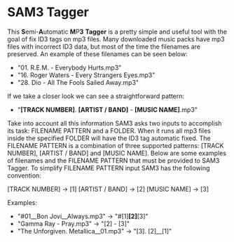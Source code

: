 # SAM3 Tagger
This **S**emi-**A**utomatic **M**P**3** **Tagger** is a pretty simple and useful tool with the goal of fix ID3 tags on mp3 files. Many downloaded music packs have mp3 files with incorrect ID3 data, but most of the time the filenames are preserved. An example of these filenames can be seen below:

- "01. R.E.M. - Everybody Hurts.mp3"
- "16. Roger Waters - Every Strangers Eyes.mp3"
- "28. Dio - All The Fools Sailed Away.mp3"

If we take a closer look we can see a straightforward pattern:
- "**[TRACK NUMBER]**. **[ARTIST / BAND]** - **[MUSIC NAME]**.mp3"

Take into account all this information SAM3 asks two inputs to accomplish its task: FILENAME PATTERN and a FOLDER. When it runs all mp3 files inside the specified FOLDER will have the ID3 tag automatic fixed. The FILENAME PATTERN is a combination of three supported patterns: [TRACK NUMBER], [ARTIST / BAND] and [MUSIC NAME]. Below are some examples of filenames and the FILENAME PATTERN that must be provided to SAM3 Tagger. To simplify FILENAME PATTERN input SAM3 has the following convention:

[TRACK NUMBER] -> [1]
[ARTIST / BAND] -> [2]
[MUSIC NAME] -> [3]

Examples:
- "#01__Bon Jovi__Always.mp3" -> "#[1]__[2]__[3]"
- "Gamma Ray - Pray.mp3" -> "[2] - [3]"
- "The Unforgiven. Metallica__01.mp3" -> "[3]. [2]__[1]"
